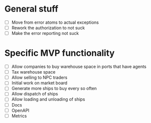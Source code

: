 # General stuff
- [ ] Move from error atoms to actual exceptions
- [ ] Rework the authorization to not suck
- [ ] Make the error reporting not suck

# Specific MVP functionality
- [ ] Allow companies to buy warehouse space in ports that have agents
- [ ] Tax warehouse space
- [ ] Allow selling to NPC traders
- [ ] Initial work on market board
- [ ] Generate more ships to buy every so often
- [ ] Allow dispatch of ships
- [ ] Allow loading and unloading of ships
- [ ] Docs
- [ ] OpenAPI
- [ ] Metrics

